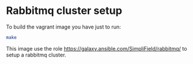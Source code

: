 Rabbitmq cluster setup
======

To build the vagrant image you have just to run:
```bash
make
```

This image use the role https://galaxy.ansible.com/SimpliField/rabbitmq/ to 
setup a rabbitmq cluster.
